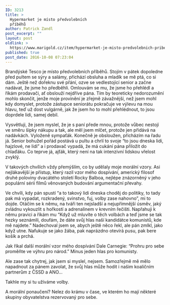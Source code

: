 ```yaml
---
ID: 3213
title: >
  Hypermarket je místo předvolebních
  příběhů
author: Patrick Zandl
post_excerpt: ""
layout: post
oldlink: >
  https://www.marigold.cz/item/hypermarket-je-misto-predvolebnich-pribehu
published: true
post_date: 2016-10-08 07:23:04
---
```

Brandýské Tesco je místo předvolebních příběhů. Stojím v pátek dopoledne před pultem se sýry a salámy, přichází obsluha a mladík se mě ptá, co si dám. Ještě než dořeknu své přání, ozve se vedlestojící senior a začne nadávat, že jsme ho předběhli. Omlouvám se mu, že jsme ho přehlédl a říkám prodavači, ať obslouží nejdříve pána. Tím by teoreticky nedorozumění mohlo skončit, jenže moje provinění je zřejmě závažnější, než jsem mohl kdy domyslet, protože zástupce seniorátu pokračuje ve výlevu na mou hlavu, teď už dost vulgárně, jak že jsem ho to mohl přehlédnout, to jsou doprdele lidi, samej debil. 

Vysvětluji, že jsem myslel, že je s paní přede mnou, protože vůbec nestojí ve směru šipky nákupu a tak, ale měl jsem mlčet, protože jen přidává na nadávkách. Vyloženě sympaťák. Konečně je obsloužen, přicházím na řadu já. Senior bohužel pořád postává u pultu a chrlí to svoje “to jsou dneska lidi, hajzlové, ne lidi” a i prodavač vypadá, že má cukání pána přiložit do chlaďáku. Co teprve já, ajťák, který není na tak intenzivní lidskou vřelost zvyklý. 

V takových chvílích vždy přemýšlím, co by udělaly moje morální vzory. Asi nejlákavější je přístup, který razil vzor mého dospívání, americký filosof druhé poloviny dvacátého století Rocky Balboa, nejlépe znázorněný v jeho populární sérii filmů věnovaných budování argumentační převahy. 

Ve chvíli, kdy pán spustí “a to takový lidi dneska choděj do politiky, to tady pak má vypadat, rozkradený, svinstvo, fuj, volby zase nahovno”, mi to dojde. Otáčím se k němu, na tváři ten nejsladší a nejupřímnější úsměv, jaký zvládnu vykouzlit s hořkostí a adrenalinem v krevním řečišti. Napřahuji k němu pravici a říkám mu “Když už mluvíte o těch volbách a teď jsme se tak hezky seznámili, doufám, že dáte svůj hlas naší kandidátce komunistů, kde mě najdete.” Nadechoval jsem se, abych ještě něco řekl, ale pán zmlkl, jako když utne. Nafukuje se jako žába, pak naprázdno otevírá pusu, pak bere košík a prchá. 

Jak říkal další morální vzor mého dospívání Dale Carnegie: “Prohru pro sebe proměňte ve výhru pro národ.” Minus jeden hlas pro komunisty. 

Ale zase tak chytrej, jak jsem si myslel, nejsem. Samozřejmě mě mělo napadnout za pánem zavolat, že svůj hlas může hodit i našim koaličním partnerům z ČSSD a ANO…

Takhle my si tu užíváme volby.

A morální ponaučení? Nelez do krámu v čase, ve kterém ho mají některé skupiny obyvatelstva rezervovaný pro sebe.